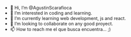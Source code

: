 - 👋 Hi, I’m @AgustinScarafioca
- 👀 I’m interested in coding and learning.
- 🌱 I’m currently learning web development, js and react.
- 💞️ I’m looking to collaborate on any good proyect.
- 📫 How to reach me el que busca encuentra... ;)

<!---
AgustinScarafioca/AgustinScarafioca is a ✨ special ✨ repository because its `README.md` (this file) appears on your GitHub profile.
You can click the Preview link to take a look at your changes.
--->
